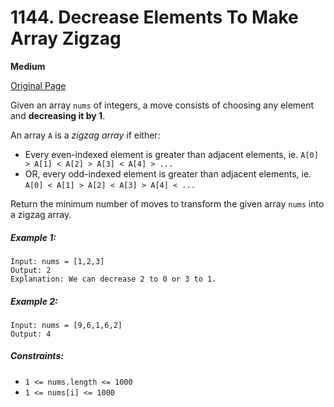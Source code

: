 # 1144. Decrease Elements To Make Array Zigzag

**Medium**

[Original Page](https://leetcode.com/problems/decrease-elements-to-make-array-zigzag/)

Given an array `nums` of integers, a move consists of choosing any element and __decreasing it by 1__.

An array `A` is a _zigzag array_ if either:
- Every even-indexed element is greater than adjacent elements, ie. `A[0] > A[1] < A[2] > A[3] < A[4] > ...`
- OR, every odd-indexed element is greater than adjacent elements, ie. `A[0] < A[1] > A[2] < A[3] > A[4] < ...`

Return the minimum number of moves to transform the given array `nums` into a zigzag array.

##### Example 1:
```
Input: nums = [1,2,3]
Output: 2
Explanation: We can decrease 2 to 0 or 3 to 1.
```

##### Example 2:
```
Input: nums = [9,6,1,6,2]
Output: 4
```

##### Constraints:
- `1 <= nums.length <= 1000`
- `1 <= nums[i] <= 1000`
